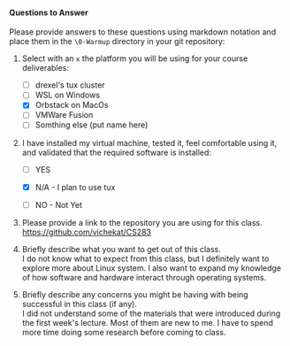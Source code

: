#### Questions to Answer
Please provide answers to these questions using markdown notation and place them in the `\0-Warmup` directory in your git repository:

1. Select with an `x` the platform you will be using for your course deliverables:

    - [ ] drexel's tux cluster
    - [ ] WSL on Windows
    - [X] Orbstack on MacOs
    - [ ] VMWare Fusion
    - [ ] Somthing else (put name here)

2. I have installed my virtual machine, tested it, feel comfortable using it, and validated that the required software is installed:

    - [ ] YES
    - [X] N/A - I plan to use tux
    - [ ] NO - Not Yet


3. Please provide a link to the repository you are using for this class.
   <br>https://github.com/vichekat/CS283
4. Briefly describe what you want to get out of this class.
   <br>I do not know what to expect from this class, but I definitely want to explore more about Linux system. I also want to expand my knowledge of how software and hardware interact through operating systems.
5. Briefly describe any concerns you might be having with being successful in this class (if any).
   <br>I did not understand some of the materials that were introduced during the first week's lecture. Most of them are new to me. I have to spend more time doing some research before coming to class. 
